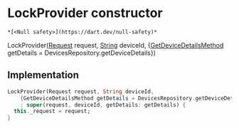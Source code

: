 


# LockProvider constructor




    *[<Null safety>](https://dart.dev/null-safety)*



LockProvider([Request](https://yonomi.co/yonomi-sdk/Request-class.html) request, [String](https://api.flutter.dev/flutter/dart-core/String-class.html) deviceId, {[GetDeviceDetailsMethod](../../providers_device_provider/GetDeviceDetailsMethod.md) getDetails = DevicesRepository.getDeviceDetails})





## Implementation

```dart
LockProvider(Request request, String deviceId,
    {GetDeviceDetailsMethod getDetails = DevicesRepository.getDeviceDetails})
    : super(request, deviceId, getDetails: getDetails) {
  this._request = request;
}
```







